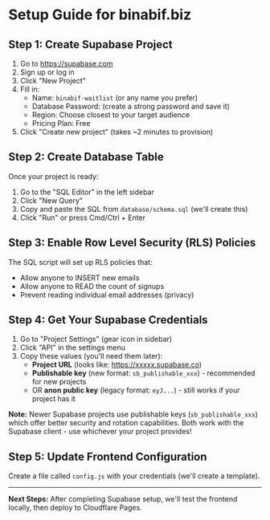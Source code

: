 # Setup Guide for binabif.biz

## Step 1: Create Supabase Project

1. Go to https://supabase.com
2. Sign up or log in
3. Click "New Project"
4. Fill in:
   - Name: `binabif-waitlist` (or any name you prefer)
   - Database Password: (create a strong password and save it)
   - Region: Choose closest to your target audience
   - Pricing Plan: Free
5. Click "Create new project" (takes ~2 minutes to provision)

## Step 2: Create Database Table

Once your project is ready:

1. Go to the "SQL Editor" in the left sidebar
2. Click "New Query"
3. Copy and paste the SQL from `database/schema.sql` (we'll create this)
4. Click "Run" or press Cmd/Ctrl + Enter

## Step 3: Enable Row Level Security (RLS) Policies

The SQL script will set up RLS policies that:
- Allow anyone to INSERT new emails
- Allow anyone to READ the count of signups
- Prevent reading individual email addresses (privacy)

## Step 4: Get Your Supabase Credentials

1. Go to "Project Settings" (gear icon in sidebar)
2. Click "API" in the settings menu
3. Copy these values (you'll need them later):
   - **Project URL** (looks like: https://xxxxx.supabase.co)
   - **Publishable key** (new format: `sb_publishable_xxx`) - recommended for new projects
   - OR **anon public key** (legacy format: `eyJ...`) - still works if your project has it

**Note:** Newer Supabase projects use publishable keys (`sb_publishable_xxx`) which offer better security and rotation capabilities. Both work with the Supabase client - use whichever your project provides!

## Step 5: Update Frontend Configuration

Create a file called `config.js` with your credentials (we'll create a template).

---

**Next Steps:** After completing Supabase setup, we'll test the frontend locally, then deploy to Cloudflare Pages.
